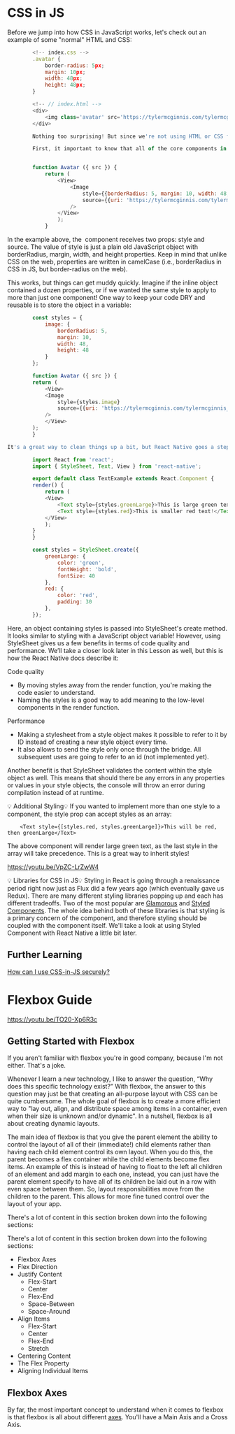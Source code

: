 # CSS in JS
Before we jump into how CSS in JavaScript works, let's check out an example of some "normal" HTML and CSS:

```javascript
        <!-- index.css -->
        .avatar {
            border-radius: 5px;
            margin: 10px;
            width: 48px;
            height: 48px;
        }

        <!-- // index.html -->
        <div>
            <img class='avatar' src='https://tylermcginnis.com/tylermcginnis_glasses-300.png' />
        </div>

        Nothing too surprising! But since we're not using HTML or CSS files to build mobile apps -- how would this look in React Native?

        First, it important to know that all of the core components in React Native can accept a prop named style. One way we can leverage this prop is to provide styling to components with inline JavaScript objects:


        function Avatar ({ src }) {
            return (
                <View>
                    <Image
                        style={{borderRadius: 5, margin: 10, width: 48, height: 48}}
                        source={{uri: 'https://tylermcginnis.com/tylermcginnis_glasses-300.png'}}
                    />
                </View>
                );
            }
```

In the example above, the <Image> component receives two props: style and source. The value of style is just a plain old JavaScript object with borderRadius, margin, width, and height properties. Keep in mind that unlike CSS on the web, properties are written in camelCase (i.e., borderRadius in CSS in JS, but border-radius on the web).

This works, but things can get muddy quickly. Imagine if the inline object contained a dozen properties, or if we wanted the same style to apply to more than just one component! One way to keep your code DRY and reusable is to store the object in a variable:

```javascript
        const styles = {
            image: {
                borderRadius: 5,
                margin: 10,
                width: 48,
                height: 48
            }
        };

        function Avatar ({ src }) {
        return (
            <View>
            <Image
                style={styles.image}
                source={{uri: 'https://tylermcginnis.com/tylermcginnis_glasses-300.png'}}
            />
            </View>
        );
        }

It's a great way to clean things up a bit, but React Native goes a step further with its StyleSheet API. Check out the following example:

        import React from 'react';
        import { StyleSheet, Text, View } from 'react-native';

        export default class TextExample extends React.Component {
        render() {
            return (
            <View>
                <Text style={styles.greenLarge}>This is large green text!</Text>
                <Text style={styles.red}>This is smaller red text!</Text>
            </View>
            );
        }
        }

        const styles = StyleSheet.create({
            greenLarge: {
                color: 'green',
                fontWeight: 'bold',
                fontSize: 40
            },
            red: {
                color: 'red',
                padding: 30
            },
        });
```

Here, an object containing styles is passed into StyleSheet's create method. It looks similar to styling with a JavaScript object variable! However, using StyleSheet gives us a few benefits in terms of code quality and performance. We’ll take a closer look later in this Lesson as well, but this is how the React Native docs describe it:

Code quality

* By moving styles away from the render function, you're making the code easier to understand.
* Naming the styles is a good way to add meaning to the low-level components in the render function.

Performance

* Making a stylesheet from a style object makes it possible to refer to it by ID instead of creating a new style object every time.
* It also allows to send the style only once through the bridge. All subsequent uses are going to refer to an id (not implemented yet).

Another benefit is that StyleSheet validates the content within the style object as well. This means that should there be any errors in any properties or values in your style objects, the console will throw an error during compilation instead of at runtime.

💡 Additional Styling💡
If you wanted to implement more than one style to a component, the style prop can accept styles as an array:

        <Text style={[styles.red, styles.greenLarge]}>This will be red, then greenLarge</Text>

The above <Text> component will render large green text, as the last style in the array will take precedence. This is a great way to inherit styles!

https://youtu.be/VpZC-LrZwW4

💡 Libraries for CSS in JS💡
Styling in React is going through a renaissance period right now just as Flux did a few years ago (which eventually gave us Redux). There are many different styling libraries popping up and each has different tradeoffs. Two of the most popular are <a href="https://github.com/styled-components/styled-components">Glamorous</a> and <a href="https://github.com/robinpowered/glamorous-native">Styled Components</a>. The whole idea behind both of these libraries is that styling is a primary concern of the component, and therefore styling should be coupled with the component itself. We'll take a look at using Styled Component with React Native a little bit later.

## Further Learning
<a href="">How can I use CSS-in-JS securely?</a>

# Flexbox Guide
https://youtu.be/TO20-Xp6R3c

## Getting Started with Flexbox
If you aren't familiar with flexbox you're in good company, because I'm not either. That's a joke.

Whenever I learn a new technology, I like to answer the question, “Why does this specific technology exist?” With flexbox, the answer to this question may just be that creating an all-purpose layout with CSS can be quite cumbersome. The whole goal of flexbox is to create a more efficient way to "lay out, align, and distribute space among items in a container, even when their size is unknown and/or dynamic". In a nutshell, flexbox is all about creating dynamic layouts.

The main idea of flexbox is that you give the parent element the ability to control the layout of all of their (immediate!) child elements rather than having each child element control its own layout. When you do this, the parent becomes a flex container while the child elements become flex items. An example of this is instead of having to float to the left all children of an element and add margin to each one, instead, you can just have the parent element specify to have all of its children be laid out in a row with even space between them. So, layout responsibilities move from the children to the parent. This allows for more fine tuned control over the layout of your app.

There's a lot of content in this section broken down into the following sections:

There's a lot of content in this section broken down into the following sections:

* Flexbox Axes
* Flex Direction
* Justify Content
    * Flex-Start
    * Center
    * Flex-End
    * Space-Between
    * Space-Around
* Align Items
    * Flex-Start
    * Center
    * Flex-End
    * Stretch
* Centering Content
* The Flex Property
* Aligning Individual Items

## Flexbox Axes
By far, the most important concept to understand when it comes to flexbox is that flexbox is all about different <a href="https://www.quora.com/What-is-the-plural-form-of-axis-1?redirected_qid=153694">axes<a>. You'll have a Main Axis and a Cross Axis.










